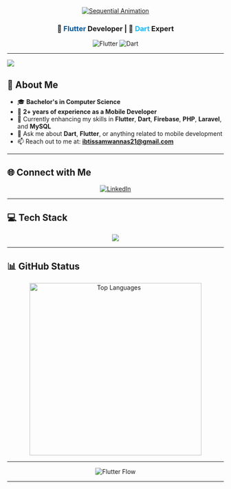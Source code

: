 <div align="center">
  <!-- Sequential Typing Animation -->
  <a href="https://flutter.dev" target="_blank">
    <img src="https://readme-typing-svg.herokuapp.com?font=Fira+Code&size=32&duration=3500&color=02569B&secondaryColor=13B9FD&width=435&lines=Hi+there!;I'm+Ibtisam+Al+Wannas&center=true&vCenter=true" alt="Sequential Animation" />
  </a>
  
  <!-- Flutter-themed Subtitle -->
  <h3>📱 <span style="color: #02569B">Flutter</span> Developer | 💙 <span style="color: #13B9FD">Dart</span> Expert</h3>
  
  ![Flutter](https://img.shields.io/badge/Flutter-%2302569B.svg?style=flat&logo=Flutter&logoColor=white)
  ![Dart](https://img.shields.io/badge/Dart-%230175C2.svg?style=flat&logo=dart&logoColor=white)
</div>

---

[![](https://visitcount.itsvg.in/api?id=Ibtissamwannas&icon=0&color=0)](https://visitcount.itsvg.in)

## 💫 About Me
- 🎓 **Bachelor's in Computer Science**
- 📱 **2+ years of experience as a Mobile Developer**
- 🌱 Currently enhancing my skills in **Flutter**, **Dart**, **Firebase**, **PHP**, **Laravel**, and **MySQL**
- 💬 Ask me about **Dart**, **Flutter**, or anything related to mobile development
- 📫 Reach out to me at: **ibtissamwannas21@gmail.com**

---

## 🌐 Connect with Me
<div id="socials" align="center">
  <a href="https://www.linkedin.com/in/ibtisam-al-wannas-915284197/" target="_blank">
    <img src="https://img.shields.io/badge/LinkedIn-%230077B5.svg?style=for-the-badge&logo=linkedin&logoColor=white" alt="LinkedIn">
  </a>
</div>

---

## 💻 Tech Stack
<div align="center">
  <img src="https://skillicons.dev/icons?i=flutter,dart,firebase,supabase,php,laravel,mysql,sqlite,github,vscode,androidstudio" />
</div>

---

## 📊 GitHub Status
<div align="center">
<!--   <img src="https://github-readme-stats.vercel.app/api?username=Ibtissamwannas&theme=radical&hide_border=false&include_all_commits=false&count_private=true" alt="GitHub Stats" width="400"/>
  <img src="https://github-readme-streak-stats.herokuapp.com/?user=Ibtissamwannas&theme=radical&hide_border=false" alt="GitHub Streak Stats" width="400"/> -->
  <img src="https://github-readme-stats.vercel.app/api/top-langs/?username=Ibtissamwannas&theme=radical&hide_border=false&layout=compact" alt="Top Languages" width="400"/>
</div>

---

<div align="center">
  
  ![Flutter Flow](https://readme-typing-svg.herokuapp.com?font=Fira+Code&size=20&duration=3000&color=02569B&secondaryColor=13B9FD&center=true&vCenter=true&width=500&lines=🦋+Fluttering+through+UI+with+grace;🚀+Darting+ahead;💪leaving+a+powerful+trace)
  
---
</div>
